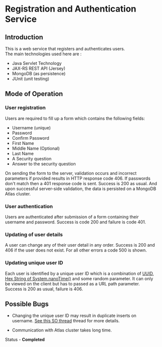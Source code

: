 # Registration and Authentication Service  
## Introduction  
This is a web service that registers and authenticates users.  
The main technologies used here are :
*  Java Servlet Technology 
* JAX-RS REST API (Jersey)
* MongoDB (as persistence)  
* JUnit (unit testing)

## Mode of Operation  
### User registration  
Users are required to fill up a form which contains the following fields:  
* Username (unique)
* Password
* Confirm Password 
* First Name
* Middle Name (Optional)
* Last Name
* A Security question 
* Answer to the security question 

On sending the form to the server, validation occurs and incorrect parameters if provided results in HTTP response 
code 406. If passwords don't match then a 401 response code is sent. Success is 200 as usual. And upon successful 
server-side validation, the data is persisted on a MongoDB Atlas cluster.  

### User authentication 
Users are authenticated after submission of a form containing their username and password. Success is code 200 and 
failure is code 401.  

### Updating of user details 
A user can change any of their user detail in any order. Success is 200 and 406 if the user does not exist. For all 
other errors a code 500 is shown.  

### Updating unique user ID  
Each user is identified by a unique user ID which is a combination of 
[UUID](https://docs.oracle.com/javase/8/docs/api/java/util/UUID.html#randomUUID--), [Hex String of System.nanoTime()](https://docs.oracle.com/javase/8/docs/api/java/lang/System.html#nanoTime--) and some random parameter. It can only be 
viewed on the client but has to passed as a URL path parameter. Success is 200 as usual, failure is 406. 

## Possible Bugs 
* Changing the unique user ID may result in duplicate inserts on username. [See this SO thread](https://stackoverflow.com/questions/4012855/how-update-the-id-of-one-mongodb-document#comment84079190_4012997) thread for more details.

* Communication with Atlas cluster takes long time.  

Status - **Completed**


